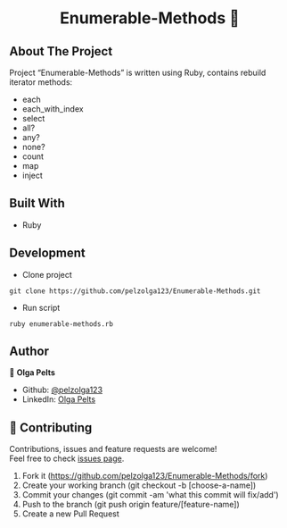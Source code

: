 <h1 align="center">Enumerable-Methods 👋</h1>

## About The Project

Project “Enumerable-Methods” is written using Ruby, contains rebuild iterator methods: 
* each
* each_with_index
* select
* all?
* any?
* none?
* count
* map
* inject

## Built With
* Ruby

## Development

* Clone project
```
git clone https://github.com/pelzolga123/Enumerable-Methods.git
```
* Run script
```
ruby enumerable-methods.rb
```

## Author

👤 **Olga Pelts**
   - Github: [@pelzolga123](https://github.com/pelzolga123)
   - LinkedIn: [Olga Pelts](https://www.linkedin.com/in/olga-pelts/)

## 🤝 Contributing

Contributions, issues and feature requests are welcome!<br />Feel free to check [issues page](https://github.com/pelzolga123/Enumerable-Methods/issues).

1. Fork it (https://github.com/pelzolga123/Enumerable-Methods/fork)
2. Create your working branch (git checkout -b [choose-a-name])
3. Commit your changes (git commit -am 'what this commit will fix/add')
4. Push to the branch (git push origin feature/[feature-name])
5. Create a new Pull Request
